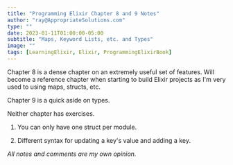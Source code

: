 ```yaml
---
title: "Programming Elixir Chapter 8 and 9 Notes"
author: "ray@AppropriateSolutions.com"
type: ""
date: 2023-01-11T01:00:00-05:00
subtitle: "Maps, Keyword Lists, etc. and Types"
image: ""
tags: [LearningElixir, Elixir, ProgrammingElixirBook]
---
```


Chapter 8 is a dense chapter on an extremely useful set of features.
Will become a reference chapter when starting to build Elixir projects as I'm very used to using maps, structs, etc.

Chapter 9 is a quick aside on types.

Neither chapter has exercises.

1) You can only have one struct per module.

1) Different syntax for updating a key's value and adding a key.


_All notes and comments are my own opinion._
